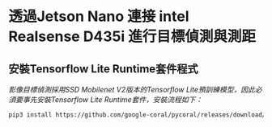 # 透過Jetson Nano 連接 intel Realsense D435i 進行目標偵測與測距
## 安裝Tensorflow Lite Runtime套件程式
*影像目標偵測採用SSD Mobilenet V2版本的Tensorflow Lite預訓練模型，因此必須要事先安裝Tensorflow Lite Runtime套件，安裝流程如下：*
```bash
pip3 install https://github.com/google-coral/pycoral/releases/download/release-frogfish/tflite_runtime-2.5.0-cp36-cp36m-linux_aarch64.whl
```

